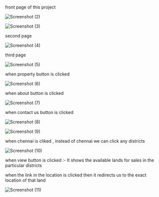 front page of this project


![Screenshot (2)](https://github.com/vkavinaya/land-explorer-project/assets/171000297/8a9c8b1a-76de-4ee6-8b57-235fa13d203b)

![Screenshot (3)](https://github.com/vkavinaya/land-explorer-project/assets/171000297/19e00a52-1d03-4433-84f0-65570ddb315b)

second page 

![Screenshot (4)](https://github.com/vkavinaya/land-explorer-project/assets/171000297/9c5d109f-f065-464b-beb4-2eb10a65b3a9)

third page

![Screenshot (5)](https://github.com/vkavinaya/land-explorer-project/assets/171000297/d9246d6b-0bab-429e-86bf-96949018a13d)

when property button is clicked

![Screenshot (6)](https://github.com/vkavinaya/land-explorer-project/assets/171000297/b0fa40ff-4305-4a3d-b803-a684e81d9657)

when about button is clicked


![Screenshot (7)](https://github.com/vkavinaya/land-explorer-project/assets/171000297/71bd1e70-09f6-4429-ae1f-23eaf8fffeb5)

when contact us button is clicked


![Screenshot (8)](https://github.com/vkavinaya/land-explorer-project/assets/171000297/95ce0d33-47f5-4073-9f80-82ed4d744fc1)


![Screenshot (9)](https://github.com/vkavinaya/land-explorer-project/assets/171000297/3c72b54d-6dbf-4acc-9b2a-b1dfaa6cc036)

when chennai is cliked , instead of chennai we can click any districts


![Screenshot (10)](https://github.com/vkavinaya/land-explorer-project/assets/171000297/0fb2abb1-26f0-4cc5-b0fb-94f7b1412e02)


when view button is clicked :- It shows the available lands for sales in the particular districts

when the link in the location is clicked then it redirects us to the exact location of that land

![Screenshot (11)](https://github.com/vkavinaya/land-explorer-project/assets/171000297/1e9a5444-eca6-4e65-bfda-42423357ab07)










